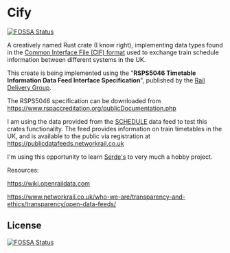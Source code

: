 # Cify
[![FOSSA Status](https://app.fossa.com/api/projects/git%2Bgithub.com%2Fdanielfeather%2Fcify.svg?type=shield)](https://app.fossa.com/projects/git%2Bgithub.com%2Fdanielfeather%2Fcify?ref=badge_shield)


A creatively named Rust crate (I know right), implementing data types found in the [Common Interface File (CIF) format](https://wiki.openraildata.com/index.php/CIF_File_Format) used to exchange train schedule information between different systems in the UK.

This create is being implemented using the "**RSPS5046 Timetable Information Data Feed Interface Specification**", published by the [Rail Delivery Group](https://www.raildeliverygroup.com/).

The RSPS5046 specification can be downloaded from https://www.rspaccreditation.org/publicDocumentation.php

I am using the data provided from the [SCHEDULE](https://wiki.openraildata.com/index.php?title=SCHEDULE) data feed to test this crates functionality. The feed provides information on train timetables in the UK, and is available to the public via registration at https://publicdatafeeds.networkrail.co.uk

I'm using this opportunity to learn [Serde's](https://docs.rs/serde/) to very much a hobby project.

Resources:

https://wiki.openraildata.com

https://www.networkrail.co.uk/who-we-are/transparency-and-ethics/transparency/open-data-feeds/


## License
[![FOSSA Status](https://app.fossa.com/api/projects/git%2Bgithub.com%2Fdanielfeather%2Fcify.svg?type=large)](https://app.fossa.com/projects/git%2Bgithub.com%2Fdanielfeather%2Fcify?ref=badge_large)